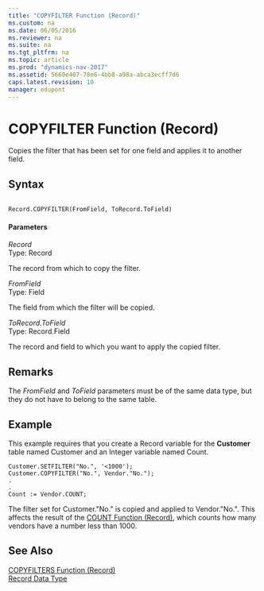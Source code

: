 ```yaml
---
title: "COPYFILTER Function (Record)"
ms.custom: na
ms.date: 06/05/2016
ms.reviewer: na
ms.suite: na
ms.tgt_pltfrm: na
ms.topic: article
ms.prod: "dynamics-nav-2017"
ms.assetid: 5660e407-78e6-4bb8-a98a-abca3ecff7d6
caps.latest.revision: 10
manager: edupont
---
```

# COPYFILTER Function (Record)
Copies the filter that has been set for one field and applies it to another field.  
  
## Syntax  
  
```  
  
Record.COPYFILTER(FromField, ToRecord.ToField)  
```  
  
#### Parameters  
 *Record*  
 Type: Record  
  
 The record from which to copy the filter.  
  
 *FromField*  
 Type: Field  
  
 The field from which the filter will be copied.  
  
 *ToRecord.ToField*  
 Type: Record.Field  
  
 The record and field to which you want to apply the copied filter.  
  
## Remarks  
 The *FromField* and *ToField* parameters must be of the same data type, but they do not have to belong to the same table.  
  
## Example  
 This example requires that you create a Record variable for the **Customer** table named Customer and an Integer variable named Count.  
  
```  
Customer.SETFILTER("No.", '<1000');   
Customer.COPYFILTER("No.", Vendor."No.");   
.  
.  
Count := Vendor.COUNT;  
```  
  
 The filter set for Customer."No." is copied and applied to Vendor."No.". This affects the result of the [COUNT Function \(Record\)](COUNT-Function--Record-.md), which counts how many vendors have a number less than 1000.  
  
## See Also  
 [COPYFILTERS Function \(Record\)](COPYFILTERS-Function--Record-.md)   
 [Record Data Type](Record-Data-Type.md)
